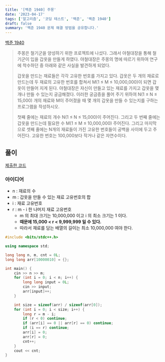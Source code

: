 ```yaml
---
title: '[백준 1940] 주몽'
date: '2023-04-17'
tags: ['알고리즘', '코딩 테스트', '백준', '백준 1940']
draft: false
summary: '백준 1940 문제 해결 방법을 공유합니다.'
---
```


[백준 1940](https://www.acmicpc.net/problem/1940)

> 주몽은 철기군을 양성하기 위한 프로젝트에 나섰다. 그래서 야철대장을 통해 철기군이 입을 갑옷을 만들게 하였다. 야철대장은 주몽의 명에 따르기 위하여 연구에 착수하던 중 아래와 같은 사실을 발견하게 되었다.
>
> 갑옷을 만드는 재료들은 각각 고유한 번호를 가지고 있다. 갑옷은 두 개의 재료로 만드는데 두 재료의 고유한 번호를 합쳐서 M(1 ≤ M ≤ 10,000,000)이 되면 갑옷이 만들어 지게 된다. 야철대장은 자신이 만들고 있는 재료를 가지고 갑옷을 몇 개나 만들 수 있는지 궁금해졌다. 이러한 궁금증을 풀어 주기 위하여 N(1 ≤ N ≤ 15,000) 개의 재료와 M이 주어졌을 때 몇 개의 갑옷을 만들 수 있는지를 구하는 프로그램을 작성하시오.
>
> 첫째 줄에는 재료의 개수 N(1 ≤ N ≤ 15,000)이 주어진다. 그리고 두 번째 줄에는 갑옷을 만드는데 필요한 수 M(1 ≤ M ≤ 10,000,000) 주어진다. 그리고 마지막으로 셋째 줄에는 N개의 재료들이 가진 고유한 번호들이 공백을 사이에 두고 주어진다. 고유한 번호는 100,000보다 작거나 같은 자연수이다.

## 풀이

[제출한 코드](http://boj.kr/e6ad123218e4423596821bb4bd84110a)

### 아이디어

- n : 재료의 수
- m : 갑옷을 만들 수 있는 재료 고유번호의 합
- i : 재료 고유번호
- r : m - i 한 나머지 재료 고유번호
  - m 의 최대 크기는 10,000,000 이고 i 의 최소 크기는 1 이다.
  - **때문에 15,000 < r < 9,999,999 일 수 있다.**
  - 따라서 재료를 담는 배열의 길이는 최소 10,000,000 여야 한다.

```cpp
#include <bits/stdc++.h>

using namespace std;

long long n, m, cnt = 0L;
long long arr[10000010] = {};

int main() {
    cin >> n >> m;
    for (int i = 0; i < n; i++) {
        long long input = 0L;
        cin >> input;
        arr[input]++;
    }

    int size = sizeof(arr) / sizeof(arr[0]);
    for (int i = 0; i < size; i++) {
        long r = m - i;
        if (r < 0) continue;
        if (arr[i] == 0 || arr[r] == 0) continue;
        if (i == r) continue;
        arr[i] = 0;
        arr[r] = 0;
        cnt++;
    }
    cout << cnt;
}
```

